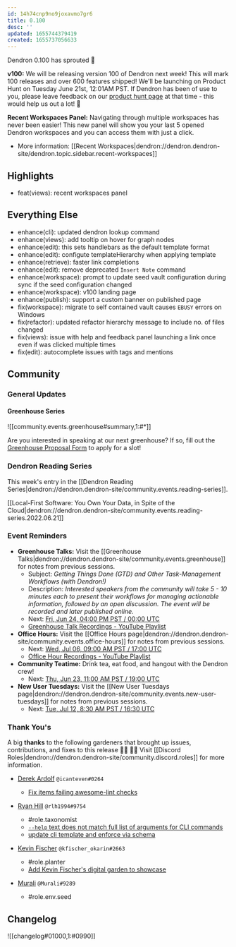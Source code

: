 ```yaml
---
id: 14h74cnp9no9joxavmo7gr6
title: 0.100
desc: ''
updated: 1655744379419
created: 1655737056633
---
```


Dendron 0.100 has sprouted  🌱

**v100:** We will be releasing version 100 of Dendron next week! This will mark 100 releases and over 600 features shipped! We'll be launching on Product Hunt on Tuesday June 21st, 12:01AM PST. If Dendron has been of use to you, please leave feedback on our [product hunt page](https://www.producthunt.com/posts/dendron-v100) at that time - this would help us out a lot! 🙏

**Recent Workspaces Panel:** Navigating through multiple workspaces has never been easier! This new panel will show you your last 5 opened Dendron workspaces and you can access them with just a click.
- More information: [[Recent Workspaces|dendron://dendron.dendron-site/dendron.topic.sidebar.recent-workspaces]]

## Highlights
- feat(views): recent workspaces panel

## Everything Else
- enhance(cli): updated dendron lookup command 
- enhance(views): add tooltip on hover for graph nodes
- enhance(edit): this sets handlebars as the default template format
- enhance(edit): configute templateHierarchy when applying template 
- enhance(retrieve): faster link completions
- enhance(edit): remove deprecated `Insert Note` command
- enhance(workspace): prompt to update seed vault configuration during sync if the seed configuration changed
- enhance(workspace): v100 landing page
- enhance(publish): support a custom banner on published page
- fix(workspace): migrate to self contained vault causes `EBUSY` errors on Windows
- fix(refactor): updated refactor hierarchy message to include no. of files changed
- fix(views): issue with help and feedback panel launching a link once even if was clicked multiple times
- fix(edit): autocomplete issues with tags and mentions

## Community
    
### General Updates

#### Greenhouse Series

![[community.events.greenhouse#summary,1:#*]]

Are you interested in speaking at our next greenhouse? If so, fill out the [Greenhouse Proposal Form](https://airtable.com/shrHMMl1NwefpM689?prefill_SurveyName=GreenhouseProposal&hide_SurveyName=true) to apply for a slot!

### Dendron Reading Series

This week's entry in the [[Dendron Reading Series|dendron://dendron.dendron-site/community.events.reading-series]].

[[Local-First Software: You Own Your Data, in Spite of the Cloud|dendron://dendron.dendron-site/community.events.reading-series.2022.06.21]]

### Event Reminders

- **Greenhouse Talks:** Visit the [[Greenhouse Talks|dendron://dendron.dendron-site/community.events.greenhouse]] for notes from previous sessions.
    - Subject: _Getting Things Done (GTD) and Other Task-Management Workflows (with Dendron!)_
    - Description: _Interested speakers from the community will take 5 - 10 minutes each to present their workflows for managing actionable information, followed by an open discussion. The event will be recorded and later published online._
    - Next: [Fri, Jun 24, 04:00 PM PST / 00:00 UTC](https://link.dendron.so/luma)
    - [Greenhouse Talk Recordings - YouTube Playlist](https://link.dendron.so/greenhouse)
- **Office Hours:** Visit the [[Office Hours page|dendron://dendron.dendron-site/community.events.office-hours]] for notes from previous sessions.
    - Next: [Wed, Jul 06, 09:00 AM PST / 17:00 UTC](https://link.dendron.so/luma)
    - [Office Hour Recordings - YouTube Playlist](https://link.dendron.so/6yPa)
- **Community Teatime:** Drink tea, eat food, and hangout with the Dendron crew!
    - Next: [Thu, Jun 23, 11:00 AM PST / 19:00 UTC](https://link.dendron.so/luma)
- **New User Tuesdays:** Visit the [[New User Tuesdays page|dendron://dendron.dendron-site/community.events.new-user-tuesdays]] for notes from previous sessions.
    - Next: [Tue, Jul 12, 8:30 AM PST / 16:30 UTC](https://link.dendron.so/luma)

### Thank You's

A big **thanks** to the following gardeners that brought up issues, contributions, and fixes to this release :man_farmer: :woman_farmer: 
Visit [[Discord Roles|dendron://dendron.dendron-site/community.discord.roles]] for more information.

- [Derek Ardolf](https://github.com/ScriptAutomate) `@icanteven#0264`
    - [Fix items failing awesome-lint checks](https://github.com/dendronhq/awesome-dendron/pull/4)

- [Ryan Hill](https://github.com/rlh1994) `@rlh1994#9754`
    - #role.taxonomist
    - [`--help` text does not match full list of arguments for CLI commands](https://github.com/dendronhq/dendron/issues/3093)
    - [update cli template and enforce via schema](https://github.com/dendronhq/dendron-site/pull/546)

- [Kevin Fischer](https://github.com/kfischer-okarin) `@kfischer_okarin#2663`
    - #role.planter
    - [Add Kevin Fischer's digital garden to showcase](https://github.com/dendronhq/dendron-site/pull/536/files)

- [Murali]() `@Murali#9289`
    - #role.env.seed

## Changelog
![[changelog#01000,1:#0990]]
